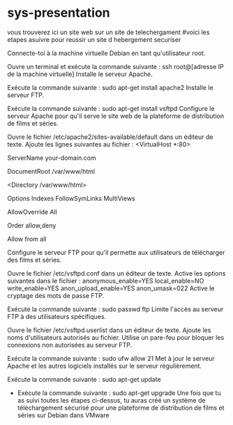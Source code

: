# sys-presentation
vous trouverez ici un site web sur un site de telechergament
#voici les etapes asuivre pour reussir un site d hebergement securiser

Connecte-toi à la machine virtuelle Debian en tant qu'utilisateur root.

Ouvre un terminal et exécute la commande suivante :
ssh root@[adresse IP de la machine virtuelle]
Installe le serveur Apache.

Exécute la commande suivante :
sudo apt-get install apache2
Installe le serveur FTP.

Exécute la commande suivante :
sudo apt-get install vsftpd
Configure le serveur Apache pour qu'il serve le site web de la plateforme de distribution de films et séries.

Ouvre le fichier /etc/apache2/sites-available/default dans un éditeur de texte.
Ajoute les lignes suivantes au fichier :
<VirtualHost *:80>

ServerName your-domain.com

DocumentRoot /var/www/html

<Directory /var/www/html>

Options Indexes FollowSymLinks MultiViews

AllowOverride All

Order allow,deny

Allow from all

</Directory>

</VirtualHost>
Configure le serveur FTP pour qu'il permette aux utilisateurs de télécharger des films et séries.

Ouvre le fichier /etc/vsftpd.conf dans un éditeur de texte.
Active les options suivantes dans le fichier :
anonymous_enable=YES
local_enable=NO
write_enable=YES
anon_upload_enable=YES
anon_umask=022
Active le cryptage des mots de passe FTP.

Exécute la commande suivante :
sudo passwd ftp
Limite l'accès au serveur FTP à des utilisateurs spécifiques.

Ouvre le fichier /etc/vsftpd.userlist dans un éditeur de texte.
Ajoute les noms d'utilisateurs autorisés au fichier.
Utilise un pare-feu pour bloquer les connexions non autorisées au serveur FTP.

Exécute la commande suivante :
sudo ufw allow 21
Met à jour le serveur Apache et les autres logiciels installés sur le serveur régulièrement.

Exécute la commande suivante :
sudo apt-get update
* Exécute la commande suivante :
sudo apt-get upgrade
Une fois que tu as suivi toutes les étapes ci-dessus, tu auras créé un système de téléchargement sécurisé pour une plateforme de distribution de films et séries sur Debian dans VMware

